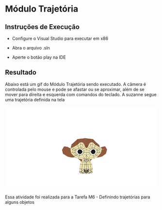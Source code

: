 # Módulo Trajetória

## Instruções de Execução

- Configure o Visual Studio para executar em x86

- Abra o arquivo .sln

- Aperte o botão play na IDE

## Resultado

Abaixo está um gif do Módulo Trajetória sendo executado. A câmera é controlada pelo mouse e pode se afastar ou se aproximar, além de se mover para direita e esquerda com comandos do teclado. A suzanne segue uma trajetória definida na tela

![Modulo Trajetoria](modulo-trajetoria.gif)

Essa atividade foi realizada para a Tarefa M6 - Definindo trajetórias para alguns objetos


